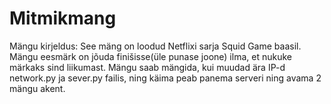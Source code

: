 # Mitmikmang
Mängu kirjeldus: See mäng on loodud Netflixi sarja Squid Game baasil. Mängu eesmärk on jõuda finišisse(üle punase joone) ilma, et nukuke märkaks sind liikumast.
Mängu saab mängida, kui muudad ära IP-d network.py ja sever.py failis, ning käima peab panema serveri ning avama 2 mängu akent.
